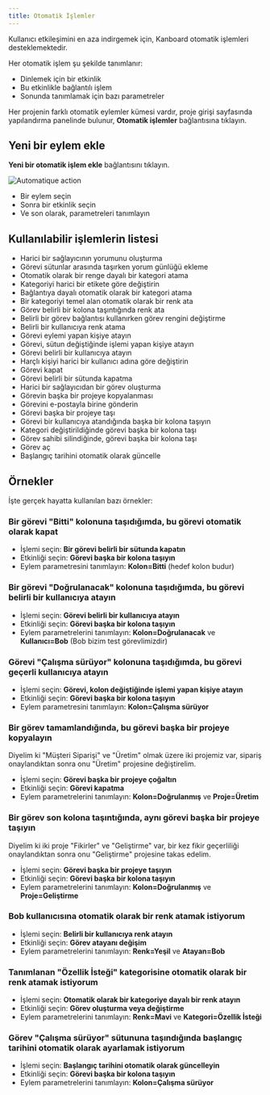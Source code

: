 ```yaml
---
title: Otomatik İşlemler
---
```


Kullanıcı etkileşimini en aza indirgemek için, Kanboard otomatik işlemleri desteklemektedir.

Her otomatik işlem şu şekilde tanımlanır:

- Dinlemek için bir etkinlik
- Bu etkinlikle bağlantılı işlem
- Sonunda tanımlamak için bazı parametreler

Her projenin farklı otomatik eylemler kümesi vardır, proje girişi sayfasında yapılandırma panelinde bulunur, **Otomatik işlemler** bağlantısına tıklayın.

Yeni bir eylem ekle
----------------

**Yeni bir otomatik işlem ekle** bağlantısını tıklayın.

![Automatique action](/images/v1/automatic-action-creation.png)

- Bir eylem seçin
- Sonra bir etkinlik seçin
- Ve son olarak, parametreleri tanımlayın

Kullanılabilir işlemlerin listesi
-------------------------

- Harici bir sağlayıcının yorumunu oluşturma
- Görevi sütunlar arasında taşırken yorum günlüğü ekleme
- Otomatik olarak bir renge dayalı bir kategori atama
- Kategoriyi harici bir etikete göre değiştirin
- Bağlantıya dayalı otomatik olarak bir kategori atama
- Bir kategoriyi temel alan otomatik olarak bir renk ata
- Görev belirli bir kolona taşıntığında renk ata
- Belirli bir görev bağlantısı kullanırken görev rengini değiştirme
- Belirli bir kullanıcıya renk atama
- Görevi eylemi yapan kişiye atayın
- Görevi, sütun değiştiğinde işlemi yapan kişiye atayın
- Görevi belirli bir kullanıcıya atayın
- Harçlı kişiyi harici bir kullanıcı adına göre değiştirin
- Görevi kapat
- Görevi belirli bir sütunda kapatma
- Harici bir sağlayıcıdan bir görev oluşturma
- Görevin başka bir projeye kopyalanması
- Görevini e-postayla birine gönderin
- Görevi başka bir projeye taşı
- Görevi bir kullanıcıya atandığında başka bir kolona taşıyın
- Kategori değiştirildiğinde görevi başka bir kolona taşı
- Görev sahibi silindiğinde, görevi başka bir kolona taşı
- Görev aç
- Başlangıç ​​tarihini otomatik olarak güncelle

Örnekler
--------

İşte gerçek hayatta kullanılan bazı örnekler:

### Bir görevi "Bitti" kolonuna taşıdığımda, bu görevi otomatik olarak kapat

- İşlemi seçin: **Bir görevi belirli bir sütunda kapatın**
- Etkinliği seçin: **Görevi başka bir kolona taşıyın**
- Eylem parametresini tanımlayın: **Kolon=Bitti** (hedef kolon budur)

### Bir görevi "Doğrulanacak" kolonuna taşıdığımda, bu görevi belirli bir kullanıcıya atayın

- İşlemi seçin: **Görevi belirli bir kullanıcıya atayın**
- Etkinliği seçin: **Görevi başka bir kolona taşıyın**
- Eylem parametrelerini tanımlayın: **Kolon=Doğrulanacak** ve **Kullanıcı=Bob** (Bob bizim test görevlimizdir)

### Görevi "Çalışma sürüyor" kolonuna taşıdığımda, bu görevi geçerli kullanıcıya atayın

- İşlemi seçin: **Görevi, kolon değiştiğinde işlemi yapan kişiye atayın**
- Etkinliği seçin: **Görevi başka bir kolona taşıyın**
- Eylem parametresini tanımlayın: **Kolon=Çalışma sürüyor**

### Bir görev tamamlandığında, bu görevi başka bir projeye kopyalayın

Diyelim ki "Müşteri Siparişi" ve "Üretim" olmak üzere iki projemiz var, sipariş onaylandıktan sonra onu "Üretim" projesine değiştirelim.

- İşlemi seçin: **Görevi başka bir projeye çoğaltın**
- Etkinliği seçin: **Görevi kapatma**
- Eylem parametrelerini tanımlayın: **Kolon=Doğrulanmış** ve **Proje=Üretim**

### Bir görev son kolona taşıntığında, aynı görevi başka bir projeye taşıyın

Diyelim ki iki proje "Fikirler" ve "Geliştirme" var, bir kez fikir geçerliliği onaylandıktan sonra onu "Geliştirme" projesine takas edelim.

- İşlemi seçin: **Görevi başka bir projeye taşıyın**
- Etkinliği seçin: **Görevi başka bir kolona taşıyın**
- Eylem parametrelerini tanımlayın: **Kolon=Doğrulanmış** ve **Proje=Geliştirme**

### Bob kullanıcısına otomatik olarak bir renk atamak istiyorum 

- İşlemi seçin: **Belirli bir kullanıcıya renk atayın**
- Etkinliği seçin: **Görev atayanı değişim**
- Eylem parametrelerini tanımlayın: **Renk=Yeşil** ve **Atayan=Bob**

### Tanımlanan "Özellik İsteği" kategorisine otomatik olarak bir renk atamak istiyorum

- İşlemi seçin: **Otomatik olarak bir kategoriye dayalı bir renk atayın**
- Etkinliği seçin: **Görev oluşturma veya değiştirme**
- Eylem parametrelerini tanımlayın: **Renk=Mavi** ve **Kategori=Özellik İsteği**

### Görev "Çalışma sürüyor" sütununa taşındığında başlangıç ​​tarihini otomatik olarak ayarlamak istiyorum

- İşlemi seçin: **Başlangıç ​​tarihini otomatik olarak güncelleyin**
- Etkinliği seçin: **Görevi başka bir kolona taşıyın**
- Eylem parametrelerini tanımlayın: **Kolon=Çalışma sürüyor**

